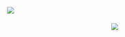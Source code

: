 <img align="left" src="https://visitor-badge.laobi.icu/badge?page_id=dartyourt.dartyourt" />

<h1 align="center">
  <a href="https://git.io/typing-svg">
    <img src="https://readme-typing-svg.demolab.com?font=Righteous&size=40&pause=1000&color=B1AFFF&width=435&height=65&lines=Hola!;It's+me%2C+Dayys!;Welcome+to+my+profile!" />
  </a>
</h1>
